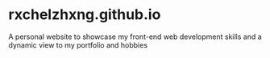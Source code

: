 # rxchelzhxng.github.io
A personal website to showcase my front-end web development skills and a dynamic view to my portfolio and hobbies
